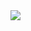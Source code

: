 <img src="https://hinhanhdephd.com/wp-content/uploads/2015/12/hinh-anh-dep-girl-xinh-hinh-nen-dep-gai-xinh.jpg">
